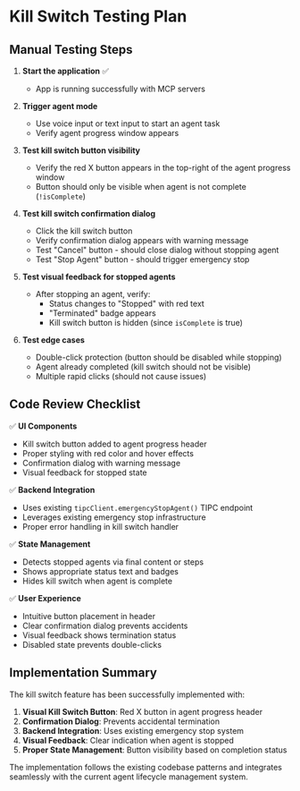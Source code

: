 # Kill Switch Testing Plan

## Manual Testing Steps

1. **Start the application** ✅
   - App is running successfully with MCP servers

2. **Trigger agent mode**
   - Use voice input or text input to start an agent task
   - Verify agent progress window appears

3. **Test kill switch button visibility**
   - Verify the red X button appears in the top-right of the agent progress window
   - Button should only be visible when agent is not complete (`!isComplete`)

4. **Test kill switch confirmation dialog**
   - Click the kill switch button
   - Verify confirmation dialog appears with warning message
   - Test "Cancel" button - should close dialog without stopping agent
   - Test "Stop Agent" button - should trigger emergency stop

5. **Test visual feedback for stopped agents**
   - After stopping an agent, verify:
     - Status changes to "Stopped" with red text
     - "Terminated" badge appears
     - Kill switch button is hidden (since `isComplete` is true)

6. **Test edge cases**
   - Double-click protection (button should be disabled while stopping)
   - Agent already completed (kill switch should not be visible)
   - Multiple rapid clicks (should not cause issues)

## Code Review Checklist

✅ **UI Components**
- Kill switch button added to agent progress header
- Proper styling with red color and hover effects
- Confirmation dialog with warning message
- Visual feedback for stopped state

✅ **Backend Integration**
- Uses existing `tipcClient.emergencyStopAgent()` TIPC endpoint
- Leverages existing emergency stop infrastructure
- Proper error handling in kill switch handler

✅ **State Management**
- Detects stopped agents via final content or steps
- Shows appropriate status text and badges
- Hides kill switch when agent is complete

✅ **User Experience**
- Intuitive button placement in header
- Clear confirmation dialog prevents accidents
- Visual feedback shows termination status
- Disabled state prevents double-clicks

## Implementation Summary

The kill switch feature has been successfully implemented with:

1. **Visual Kill Switch Button**: Red X button in agent progress header
2. **Confirmation Dialog**: Prevents accidental termination
3. **Backend Integration**: Uses existing emergency stop system
4. **Visual Feedback**: Clear indication when agent is stopped
5. **Proper State Management**: Button visibility based on completion status

The implementation follows the existing codebase patterns and integrates seamlessly with the current agent lifecycle management system.
